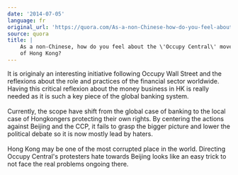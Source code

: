 ```yaml
---
date: '2014-07-05'
language: fr
original_url: 'https://quora.com/As-a-non-Chinese-how-do-you-feel-about-the-Occupy-Central-movement-of-Hong-Kong/answer/Clément-Renaud'
source: quora
title: |
    As a non-Chinese, how do you feel about the \'Occupy Central\' movement
    of Hong Kong?
---
```


It is originaly an interesting initiative following Occupy Wall Street
and the reflexions about the role and practices of the financial sector
worldwide. Having this critical reflexion about the money business in HK
is really needed as it is such a key piece of the global banking
system.\
\
Currently, the scope have shift from the global case of banking to the
local case of Hongkongers protecting their own rights. By centering the
actions against Beijing and the CCP, it fails to grasp the bigger
picture and lower the political debate so it is now mostly lead by
haters.\
\
Hong Kong may be one of the most corrupted place in the world. Directing
Occupy Central\'s protesters hate towards Beijing looks like an easy
trick to not face the real problems ongoing there.
